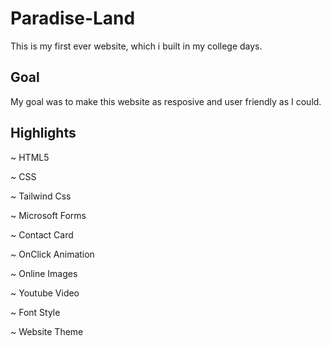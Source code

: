 # Paradise-Land
This is my first ever website, which i built in my college days.

## Goal
My goal was to make this website as resposive and user friendly as I could.

## Highlights
~ HTML5  

~ CSS  

~ Tailwind Css  

~ Microsoft Forms  

~ Contact Card  

~ OnClick Animation  

~ Online Images  

~ Youtube Video  

~ Font Style  

~ Website Theme

